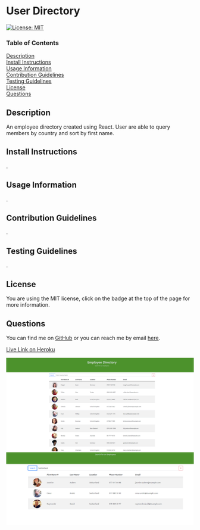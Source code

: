 
# User Directory

[![License: MIT](https://img.shields.io/badge/License-MIT-yellow.svg)](https://opensource.org/licenses/MIT)

### Table of Contents  
[Description](#Description)\
[Install Instructions](#Install-Instructions)\
[Usage Information](#Usage-Information)\
[Contribution Guidelines](#Contribution-Guidelines)\
[Testing Guidelines](#Testing-Guidelines)\
[License](#License)\
[Questions](#Questions)



## Description
An employee directory created using React. User are able to query members by country and sort by first name.


## Install Instructions
.


## Usage Information
.


## Contribution Guidelines
.


## Testing Guidelines
.


## License
You are using the MIT license, click on the badge at the top of the page for more information.


## Questions
You can find me on [GitHub](https://github.com/AdamAranha) or you can reach me by email [here](mailto:a3aranha@gmail.com).

[Live Link on Heroku](https://mighty-cliffs-42721.herokuapp.com/)


![Screenshot](public/assets/UserDirect.PNG)
![Screenshot](public/assets/UserDirectSearch.PNG)

